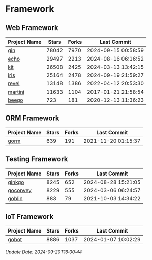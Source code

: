 # Framework

## Web Framework
| Project Name | Stars | Forks | Last Commit |
| ------------ | ----- | ----- | ----------- |
| [gin](https://github.com/gin-gonic/gin) | 78042 | 7970 | 2024-09-15 00:58:59 |
| [echo](https://github.com/labstack/echo) | 29497 | 2213 | 2024-08-16 06:16:52 |
| [kit](https://github.com/go-kit/kit) | 26508 | 2425 | 2024-03-13 13:42:15 |
| [iris](https://github.com/kataras/iris) | 25164 | 2478 | 2024-09-19 21:59:27 |
| [revel](https://github.com/revel/revel) | 13148 | 1386 | 2022-04-12 20:53:30 |
| [martini](https://github.com/go-martini/martini) | 11633 | 1104 | 2017-01-21 21:58:54 |
| [beego](https://github.com/astaxie/beego) | 723 | 181 | 2020-12-13 11:36:23 |

## ORM Framework
| Project Name | Stars | Forks | Last Commit |
| ------------ | ----- | ----- | ----------- |
| [gorm](https://github.com/jinzhu/gorm) | 639 | 191 | 2021-11-20 01:15:37 |

## Testing Framework
| Project Name | Stars | Forks | Last Commit |
| ------------ | ----- | ----- | ----------- |
| [ginkgo](https://github.com/onsi/ginkgo) | 8245 | 652 | 2024-08-28 15:21:05 |
| [goconvey](https://github.com/smartystreets/goconvey) | 8229 | 555 | 2024-03-06 06:24:57 |
| [goblin](https://github.com/franela/goblin) | 883 | 79 | 2021-10-03 14:34:22 |

## IoT Framework
| Project Name | Stars | Forks | Last Commit |
| ------------ | ----- | ----- | ----------- |
| [gobot](https://github.com/hybridgroup/gobot) | 8886 | 1037 | 2024-01-07 10:02:29 |

*Update Date: 2024-09-20T16:00:44*
